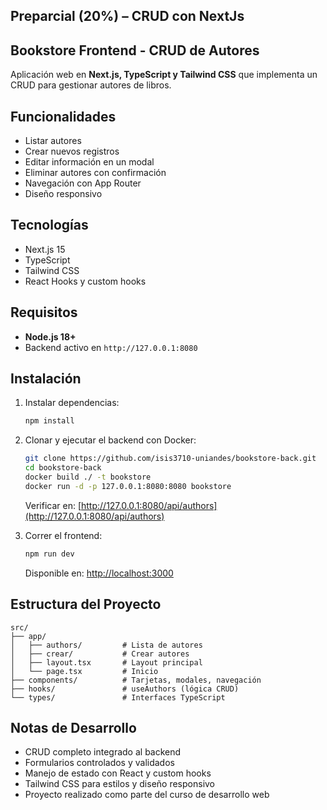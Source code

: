 ## Preparcial (20%) – CRUD con NextJs

## Bookstore Frontend - CRUD de Autores

Aplicación web en **Next.js, TypeScript y Tailwind CSS** que implementa un CRUD para gestionar autores de libros.

## Funcionalidades

* Listar autores
* Crear nuevos registros
* Editar información en un modal
* Eliminar autores con confirmación
* Navegación con App Router
* Diseño responsivo

## Tecnologías

* Next.js 15
* TypeScript
* Tailwind CSS
* React Hooks y custom hooks

## Requisitos

* **Node.js 18+**
* Backend activo en `http://127.0.0.1:8080`

## Instalación

1. Instalar dependencias:

   ```bash
   npm install
   ```
2. Clonar y ejecutar el backend con Docker:

   ```bash
   git clone https://github.com/isis3710-uniandes/bookstore-back.git
   cd bookstore-back
   docker build ./ -t bookstore
   docker run -d -p 127.0.0.1:8080:8080 bookstore
   ```

   Verificar en: [http://127.0.0.1:8080/api/authors](http://127.0.0.1:8080/api/authors)
3. Correr el frontend:

   ```bash
   npm run dev
   ```

   Disponible en: [http://localhost:3000](http://localhost:3000)

## Estructura del Proyecto

```
src/
├── app/
│   ├── authors/         # Lista de autores
│   ├── crear/           # Crear autores
│   ├── layout.tsx       # Layout principal
│   └── page.tsx         # Inicio
├── components/          # Tarjetas, modales, navegación
├── hooks/               # useAuthors (lógica CRUD)
└── types/               # Interfaces TypeScript
```

## Notas de Desarrollo

* CRUD completo integrado al backend
* Formularios controlados y validados
* Manejo de estado con React y custom hooks
* Tailwind CSS para estilos y diseño responsivo
* Proyecto realizado como parte del curso de desarrollo web
